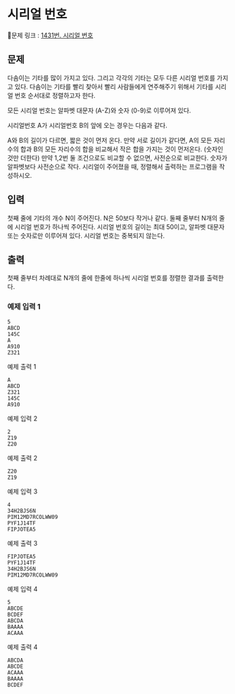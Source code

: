 # 시리얼 번호
🔗문제 링크 : [1431번. 시리얼 번호](https://www.acmicpc.net/problem/1431)
## 문제
다솜이는 기타를 많이 가지고 있다. 그리고 각각의 기타는 모두 다른 시리얼 번호를 가지고 있다. 다솜이는 기타를 빨리 찾아서 빨리 사람들에게 연주해주기 위해서 기타를 시리얼 번호 순서대로 정렬하고자 한다.

모든 시리얼 번호는 알파벳 대문자 (A-Z)와 숫자 (0-9)로 이루어져 있다.

시리얼번호 A가 시리얼번호 B의 앞에 오는 경우는 다음과 같다.

A와 B의 길이가 다르면, 짧은 것이 먼저 온다.
만약 서로 길이가 같다면, A의 모든 자리수의 합과 B의 모든 자리수의 합을 비교해서 작은 합을 가지는 것이 먼저온다. (숫자인 것만 더한다)
만약 1,2번 둘 조건으로도 비교할 수 없으면, 사전순으로 비교한다. 숫자가 알파벳보다 사전순으로 작다.
시리얼이 주어졌을 때, 정렬해서 출력하는 프로그램을 작성하시오.

## 입력
첫째 줄에 기타의 개수 N이 주어진다. N은 50보다 작거나 같다. 둘째 줄부터 N개의 줄에 시리얼 번호가 하나씩 주어진다. 시리얼 번호의 길이는 최대 50이고, 알파벳 대문자 또는 숫자로만 이루어져 있다. 시리얼 번호는 중복되지 않는다.

## 출력
첫째 줄부터 차례대로 N개의 줄에 한줄에 하나씩 시리얼 번호를 정렬한 결과를 출력한다.

### 예제 입력 1
```
5
ABCD
145C
A
A910
Z321
```
예제 출력 1
```
A
ABCD
Z321
145C
A910
```
예제 입력 2
```
2
Z19
Z20
```
예제 출력 2
```
Z20
Z19
```
예제 입력 3
```
4
34H2BJS6N
PIM12MD7RCOLWW09
PYF1J14TF
FIPJOTEA5
```
예제 출력 3
```
FIPJOTEA5
PYF1J14TF
34H2BJS6N
PIM12MD7RCOLWW09
```
예제 입력 4
```
5
ABCDE
BCDEF
ABCDA
BAAAA
ACAAA
```
예제 출력 4
```
ABCDA
ABCDE
ACAAA
BAAAA
BCDEF
```